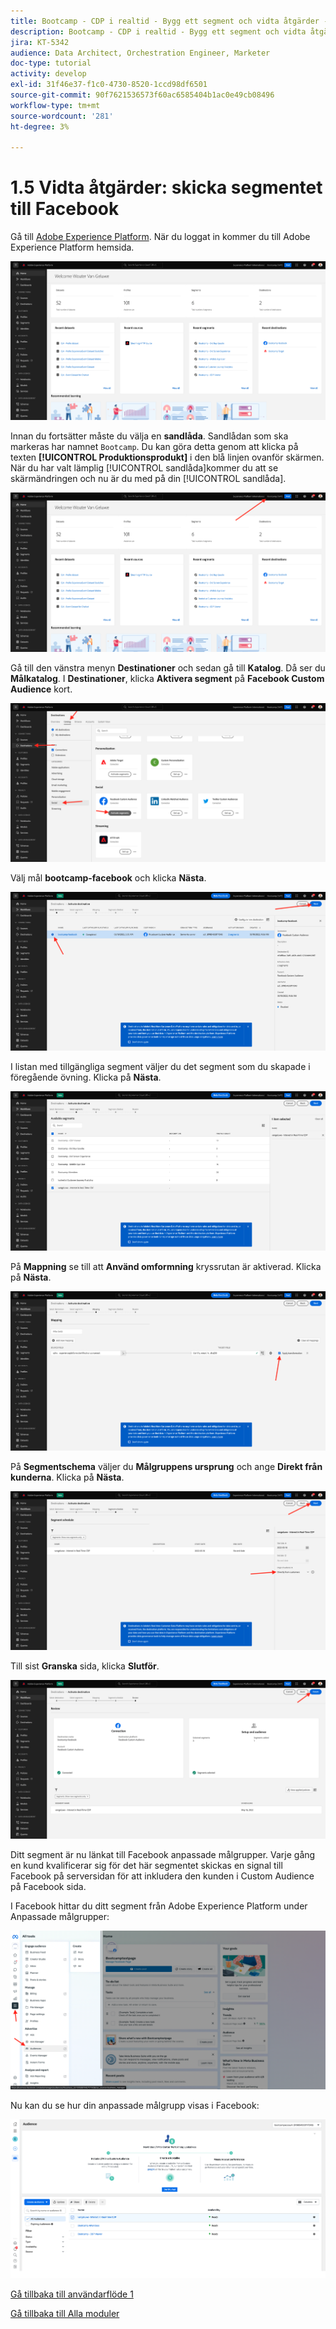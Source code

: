 ```yaml
---
title: Bootcamp - CDP i realtid - Bygg ett segment och vidta åtgärder - Skicka ditt segment till DV360
description: Bootcamp - CDP i realtid - Bygg ett segment och vidta åtgärder - Skicka ditt segment till DV360
jira: KT-5342
audience: Data Architect, Orchestration Engineer, Marketer
doc-type: tutorial
activity: develop
exl-id: 31f46e37-f1c0-4730-8520-1ccd98df6501
source-git-commit: 90f7621536573f60ac6585404b1ac0e49cb08496
workflow-type: tm+mt
source-wordcount: '281'
ht-degree: 3%

---
```


# 1.5 Vidta åtgärder: skicka segmentet till Facebook

Gå till [Adobe Experience Platform](https://experience.adobe.com/platform). När du loggat in kommer du till Adobe Experience Platform hemsida.

![Datainmatning](./images/home.png)

Innan du fortsätter måste du välja en **sandlåda**. Sandlådan som ska markeras har namnet ``Bootcamp``. Du kan göra detta genom att klicka på texten **[!UICONTROL Produktionsprodukt]** i den blå linjen ovanför skärmen. När du har valt lämplig [!UICONTROL sandlåda]kommer du att se skärmändringen och nu är du med på din [!UICONTROL sandlåda].

![Datainmatning](./images/sb1.png)

Gå till den vänstra menyn **Destinationer** och sedan gå till **Katalog**. Då ser du **Målkatalog**. I **Destinationer**, klicka **Aktivera segment** på **Facebook Custom Audience** kort.

![RTCDP](./images/rtcdpgoogleseg.png)

Välj mål **bootcamp-facebook** och klicka **Nästa**.

![RTCDP](./images/rtcdpcreatedest2.png)

I listan med tillgängliga segment väljer du det segment som du skapade i föregående övning. Klicka på **Nästa**.

![RTCDP](./images/rtcdpcreatedest3.png)

På **Mappning** se till att **Använd omformning** kryssrutan är aktiverad. Klicka på **Nästa**.

![RTCDP](./images/rtcdpcreatedest4a.png)

På **Segmentschema** väljer du **Målgruppens ursprung** och ange **Direkt från kunderna**. Klicka på **Nästa**.

![RTCDP](./images/rtcdpcreatedest4.png)

Till sist **Granska** sida, klicka **Slutför**.

![RTCDP](./images/rtcdpcreatedest5.png)

Ditt segment är nu länkat till Facebook anpassade målgrupper. Varje gång en kund kvalificerar sig för det här segmentet skickas en signal till Facebook på serversidan för att inkludera den kunden i Custom Audience på Facebook sida.

I Facebook hittar du ditt segment från Adobe Experience Platform under Anpassade målgrupper:

![RTCDP](./images/rtcdpcreatedest5b.png)

Nu kan du se hur din anpassade målgrupp visas i Facebook:

![RTCDP](./images/rtcdpcreatedest5a.png)

[Gå tillbaka till användarflöde 1](./uc1.md)

[Gå tillbaka till Alla moduler](../../overview.md)

